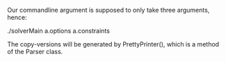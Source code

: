 Our commandline argument is supposed to only take three arguments,
hence:

./solverMain a.options a.constraints

The copy-versions will be generated by PrettyPrinter(), which is a
method of the Parser class.
